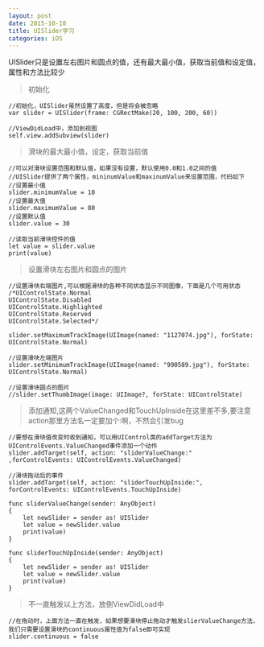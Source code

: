 ```yaml
---
layout: post
date: 2015-10-10
title: UISlider学习
categories: iOS
---
```


UISlider只是设置左右图片和圆点的值，还有最大最小值，获取当前值和设定值，属性和方法比较少

>初始化

	//初始化，UISlider虽然设置了高度，但是将会被忽略
	var slider = UISlider(frame: CGRectMake(20, 100, 200, 60))
	
	//ViewDidLoad中，添加到视图
	self.view.addSubview(slider)

>滑块的最大最小值，设定，获取当前值

	//可以对滑块设置范围和默认值，如果没有设置，默认使用0.0和1.0之间的值
	//UISlider提供了两个属性，mininumValue和maxinumValue来设置范围，代码如下
	//设置最小值
	slider.minimumValue = 10
	//设置最大值
	slider.maximumValue = 80
	//设置默认值
	slider.value = 30

	//读取当前滑块控件的值
	let value = slider.value
	print(value)
	
>设置滑块左右图片和圆点的图片

	//设置滑块右端图片,可以根据滑块的各种不同状态显示不同图像，下面是几个可用状态
	/*UIControlState.Normal
	UIControlState.Disabled
	UIControlState.Highlighted
	UIControlState.Reserved
	UIControlState.Selected*/
	
	slider.setMaximumTrackImage(UIImage(named: "1127074.jpg"), forState: UIControlState.Normal)
	
	//设置滑块左端图片
	slider.setMinimumTrackImage(UIImage(named: "990589.jpg"), forState: UIControlState.Normal)
	
	//设置滑块圆点的图片
	//slider.setThumbImage(image: UIImage?, forState: UIControlState)
	
>添加通知,这两个ValueChanged和TouchUpInside在这里差不多,要注意action那里方法名一定要加个:啊，不然会引发bug

	//要想在滑块值改变时收到通知，可以用UIControl类的addTarget方法为UIControlEvents.ValueChanged事件添加一个动作
	slider.addTarget(self, action: "sliderValueChange:"
	,forControlEvents: UIControlEvents.ValueChanged)
	
	//滑块拖动后的事件
	slider.addTarget(self, action: "sliderTouchUpInside:", forControlEvents: UIControlEvents.TouchUpInside)
	
	func sliderValueChange(sender: AnyObject)
    {
        let newSlider = sender as! UISlider
        let value = newSlider.value
        print(value)
    }
    
    func sliderTouchUpInside(sender: AnyObject)
    {
        let newSlider = sender as! UISlider
        let value = newSlider.value
        print(value)
    }

>不一直触发以上方法，放倒ViewDidLoad中

	//在拖动时，上面方法一直在触发，如果想要滑块停止拖动才触发slierValueChange方法，我们只需要设置滑块的continuous属性值为false即可实现
	slider.continuous = false
